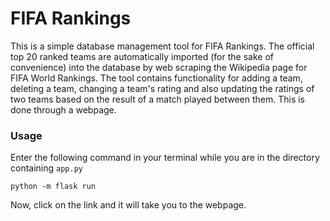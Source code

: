 # FIFA Rankings
This is a simple database management tool for FIFA Rankings. The official top 20 ranked teams are automatically imported (for the sake of convenience) into the database by web scraping the Wikipedia page for FIFA World Rankings. The tool contains functionality for adding a team, deleting a team, changing a team's rating and also updating the ratings of two teams based on the result of a match played between them. This is done through a webpage.

### Usage
Enter the following command in your terminal while you are in the directory containing `app.py`
```
python -m flask run
```
Now, click on the link and it will take you to the webpage.

